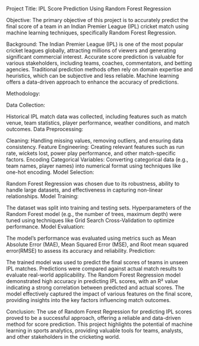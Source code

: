 Project Title: IPL Score Prediction Using Random Forest Regression

Objective:
The primary objective of this project is to accurately predict the final score of a team in an Indian Premier League (IPL) cricket match using machine learning techniques, specifically Random Forest Regression.

Background:
The Indian Premier League (IPL) is one of the most popular cricket leagues globally, attracting millions of viewers and generating significant commercial interest. Accurate score prediction is valuable for various stakeholders, including teams, coaches, commentators, and betting agencies. Traditional prediction methods often rely on domain expertise and heuristics, which can be subjective and less reliable. Machine learning offers a data-driven approach to enhance the accuracy of predictions.

Methodology:

Data Collection:

Historical IPL match data was collected, including features such as match venue, team statistics, player performance, weather conditions, and match outcomes.
Data Preprocessing:

Cleaning: Handling missing values, removing outliers, and ensuring data consistency.
Feature Engineering: Creating relevant features such as run rate, wickets lost, power play performance, and other match-specific factors.
Encoding Categorical Variables: Converting categorical data (e.g., team names, player names) into numerical format using techniques like one-hot encoding.
Model Selection:

Random Forest Regression was chosen due to its robustness, ability to handle large datasets, and effectiveness in capturing non-linear relationships.
Model Training:

The dataset was split into training and testing sets.
Hyperparameters of the Random Forest model (e.g., the number of trees, maximum depth) were tuned using techniques like Grid Search Cross-Validation to optimize performance.
Model Evaluation:

The model’s performance was evaluated using metrics such as Mean Absolute Error (MAE), Mean Squared Error (MSE), and Root mean squared error(RMSE) to assess its accuracy and reliability.
Prediction:

The trained model was used to predict the final scores of teams in unseen IPL matches.
Predictions were compared against actual match results to evaluate real-world applicability.
The Random Forest Regression model demonstrated high accuracy in predicting IPL scores, with an R² value indicating a strong correlation between predicted and actual scores. The model effectively captured the impact of various features on the final score, providing insights into the key factors influencing match outcomes.

Conclusion:
The use of Random Forest Regression for predicting IPL scores proved to be a successful approach, offering a reliable and data-driven method for score prediction. This project highlights the potential of machine learning in sports analytics, providing valuable tools for teams, analysts, and other stakeholders in the cricketing world.
